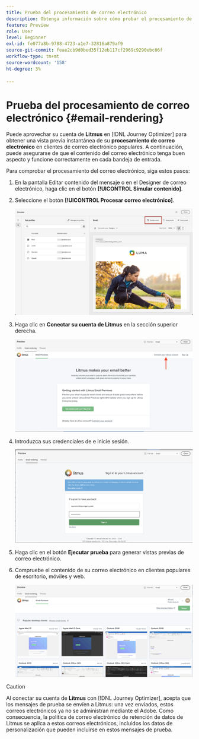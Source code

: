 ```yaml
---
title: Prueba del procesamiento de correo electrónico
description: Obtenga información sobre cómo probar el procesamiento de correo electrónico.
feature: Preview
role: User
level: Beginner
exl-id: fe077a8b-9788-4723-a1e7-32816a879af9
source-git-commit: feae2cb9d0bed35f12eb117cf2969c9290ebc06f
workflow-type: tm+mt
source-wordcount: '158'
ht-degree: 3%

---
```


# Prueba del procesamiento de correo electrónico {#email-rendering}

Puede aprovechar su cuenta de **Litmus** en [!DNL Journey Optimizer] para obtener una vista previa instantánea de su **procesamiento de correo electrónico** en clientes de correo electrónico populares. A continuación, puede asegurarse de que el contenido del correo electrónico tenga buen aspecto y funcione correctamente en cada bandeja de entrada.

Para comprobar el procesamiento del correo electrónico, siga estos pasos:

1. En la pantalla Editar contenido del mensaje o en el Designer de correo electrónico, haga clic en el botón **[!UICONTROL Simular contenido]**.

1. Seleccione el botón **[!UICONTROL Procesar correo electrónico]**.

   ![](../email/assets/email-rendering-button.png)

1. Haga clic en **Conectar su cuenta de Litmus** en la sección superior derecha.

   ![](../email/assets/email-rendering-litmus.png)

1. Introduzca sus credenciales de e inicie sesión.

   ![](../email/assets/email-rendering-credentials.png)

1. Haga clic en el botón **Ejecutar prueba** para generar vistas previas de correo electrónico.

1. Compruebe el contenido de su correo electrónico en clientes populares de escritorio, móviles y web.

   ![](../email/assets/email-rendering-previews.png)

>[!CAUTION]
>
>Al conectar su cuenta de **Litmus** con [!DNL Journey Optimizer], acepta que los mensajes de prueba se envíen a Litmus: una vez enviados, estos correos electrónicos ya no se administran mediante el Adobe. Como consecuencia, la política de correo electrónico de retención de datos de Litmus se aplica a estos correos electrónicos, incluidos los datos de personalización que pueden incluirse en estos mensajes de prueba.
